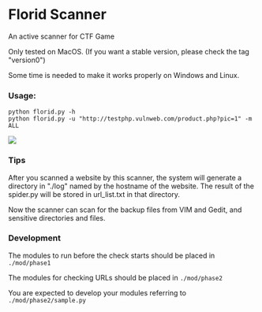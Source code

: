 # Florid Scanner
An active scanner for CTF Game

Only tested on MacOS. (If you want a stable version, please check the tag "version0")

Some time is needed to make it works properly on Windows and Linux.

### Usage:

```
python florid.py -h
python florid.py -u "http://testphp.vulnweb.com/product.php?pic=1" -m ALL
```

![](DOCUMENT/show.gif)

### Tips

After you scanned a website by this scanner, the system will generate a directory in "./log" named by the hostname of the website. The result of the spider.py will be stored in url_list.txt in that directory.

Now the scanner can scan for the backup files from VIM and Gedit, and sensitive directories and files.

### Development

The modules to run before the check starts should be placed in `./mod/phase1`

The modules for checking URLs should be placed in `./mod/phase2`

You are expected to develop your modules referring to `./mod/phase2/sample.py`
